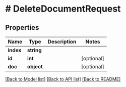 # # DeleteDocumentRequest

## Properties

Name | Type | Description | Notes
------------ | ------------- | ------------- | -------------
**index** | **string** |  | 
**id** | **int** |  | [optional] 
**doc** | **object** |  | [optional] 

[[Back to Model list]](../../README.md#documentation-for-models) [[Back to API list]](../../README.md#documentation-for-api-endpoints) [[Back to README]](../../README.md)


